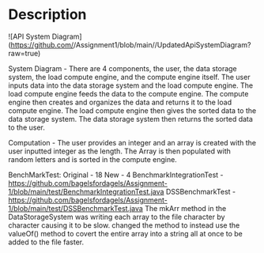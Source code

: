 # Description
![API System Diagram](https://github.com/<bagelsfordagels>/Assignment1/blob/main/<path to image
file>/UpdatedApiSystemDiagram?raw=true)

System Diagram - There are 4 components, the user, the data storage system, the load compute engine, and the compute engine itself. The user inputs data into the data storage system and the load compute engine. The load compute engine feeds the data to the compute engine. The compute engine then creates and organizes the data and returns it to the load compute engine. The load compute engine then gives the sorted data to the data storage system. The data storage system then returns the sorted data to the user.  

Computation - The user provides an integer and an array is created with the user inputted integer as the length. The Array is then populated with random letters and is sorted in the compute engine. 

BenchMarkTest:
Original - 18
New - 4
BenchmarkIntegrationTest - https://github.com/bagelsfordagels/Assignment-1/blob/main/test/BenchmarkIntegrationTest.java
DSSBenchmarkTest - https://github.com/bagelsfordagels/Assignment-1/blob/main/test/DSSBenchmarkTest.java
The mkArr method in the DataStorageSystem was writing each array to the file character by character causing it to be slow. changed the method to instead use the valueOf() method to covert the entire array into a string all at once to be added to the file faster.

